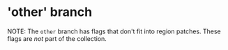 # 'other' branch

NOTE: The `other` branch has flags that don't fit into region patches.
These flags are *not* part of the collection.

